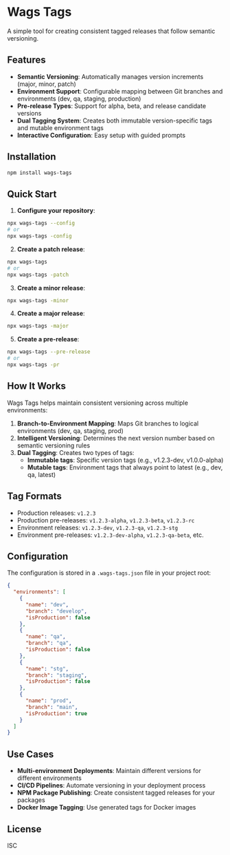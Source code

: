 # Wags Tags

A simple tool for creating consistent tagged releases that follow semantic versioning.

## Features

- **Semantic Versioning**: Automatically manages version increments (major, minor, patch)
- **Environment Support**: Configurable mapping between Git branches and environments (dev, qa, staging, production)
- **Pre-release Types**: Support for alpha, beta, and release candidate versions
- **Dual Tagging System**: Creates both immutable version-specific tags and mutable environment tags
- **Interactive Configuration**: Easy setup with guided prompts

## Installation

```bash
npm install wags-tags
```

## Quick Start

1. **Configure your repository**:

```bash
npx wags-tags --config
# or
npx wags-tags -config
```

2. **Create a patch release**:

```bash
npx wags-tags
# or
npx wags-tags -patch
```

3. **Create a minor release**:

```bash
npx wags-tags -minor
```

4. **Create a major release**:

```bash
npx wags-tags -major
```

5. **Create a pre-release**:

```bash
npx wags-tags --pre-release
# or
npx wags-tags -pr
```

## How It Works

Wags Tags helps maintain consistent versioning across multiple environments:

1. **Branch-to-Environment Mapping**: Maps Git branches to logical environments (dev, qa, staging, prod)
2. **Intelligent Versioning**: Determines the next version number based on semantic versioning rules
3. **Dual Tagging**: Creates two types of tags:
   - **Immutable tags**: Specific version tags (e.g., v1.2.3-dev, v1.0.0-alpha)
   - **Mutable tags**: Environment tags that always point to latest (e.g., dev, qa, latest)

## Tag Formats

- Production releases: `v1.2.3`
- Production pre-releases: `v1.2.3-alpha`, `v1.2.3-beta`, `v1.2.3-rc`
- Environment releases: `v1.2.3-dev`, `v1.2.3-qa`, `v1.2.3-stg`
- Environment pre-releases: `v1.2.3-dev-alpha`, `v1.2.3-qa-beta`, etc.

## Configuration

The configuration is stored in a `.wags-tags.json` file in your project root:

```json
{
  "environments": [
    {
      "name": "dev",
      "branch": "develop",
      "isProduction": false
    },
    {
      "name": "qa",
      "branch": "qa",
      "isProduction": false
    },
    {
      "name": "stg",
      "branch": "staging",
      "isProduction": false
    },
    {
      "name": "prod",
      "branch": "main",
      "isProduction": true
    }
  ]
}
```

## Use Cases

- **Multi-environment Deployments**: Maintain different versions for different environments
- **CI/CD Pipelines**: Automate versioning in your deployment process
- **NPM Package Publishing**: Create consistent tagged releases for your packages
- **Docker Image Tagging**: Use generated tags for Docker images

## License

ISC
